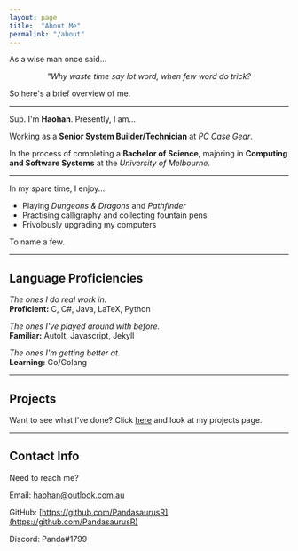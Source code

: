 ```yaml
---
layout: page
title:  "About Me"
permalink: "/about"
---
```


As a wise man once said...

<p style="text-align: center;"> <i> "Why waste time say lot word, when few word do trick?</i> </p>

So here's a brief overview of me.

---

Sup. I'm **Haohan**. Presently, I am...


Working as a **Senior System Builder/Technician** at _PC Case Gear_. 

In the process of completing a **Bachelor of Science**, majoring in **Computing and Software Systems** at the _University of Melbourne_. 

---

In my spare time, I enjoy...

* Playing  _Dungeons & Dragons_ and _Pathfinder_
* Practising calligraphy and collecting fountain pens
* Frivolously upgrading my computers

To name a few.

---


## Language Proficiencies  

*The ones I do real work in.*  
**Proficient:** C, C#, Java, LaTeX, Python

*The ones I've played around with before.*  
**Familiar:** AutoIt, Javascript, Jekyll

*The ones I'm getting better at.*  
**Learning:** Go/Golang

---

## Projects

Want to see what I've done? Click [here](/projects) and look at my projects page. 

---

## Contact Info

Need to reach me?

Email: [haohan@outlook.com.au](mailto:haohan@outlook.com.au)

GitHub: [https://github.com/PandasaurusR](https://github.com/PandasaurusR)

Discord: Panda#1799